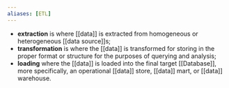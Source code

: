 ```yaml
---
aliases: [ETL]
---
```


- **extraction** is where [[data]] is extracted from homogeneous or heterogeneous [[data source]]s;
- **transformation** is where the [[data]] is transformed for storing in the proper format or structure for the purposes of querying and analysis;
- **loading** where the [[data]] is loaded into the final target [[Database]], more specifically, an operational [[data]] store, [[data]] mart, or [[data]] warehouse.
